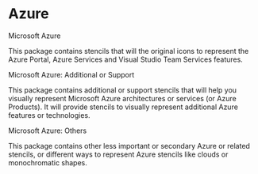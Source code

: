 # Azure

Microsoft Azure

This package contains stencils that will the original icons to represent the Azure Portal, Azure Services and Visual Studio Team Services features.

Microsoft Azure: Additional or Support

This package contains additional or support stencils that will help you visually represent Microsoft Azure architectures or services (or Azure Products). It will provide stencils to visually represent additional Azure features or technologies.

Microsoft Azure: Others

This package contains other less important or secondary Azure or related stencils, or different ways to represent Azure stencils like clouds or monochromatic shapes.